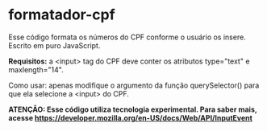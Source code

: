 # formatador-cpf
Esse código formata os números do CPF conforme o usuário os insere. Escrito em puro JavaScript.

<b>Requisitos:</b>
a \<input\> tag do CPF deve conter os atributos type="text" e maxlength="14".</br>


Como usar:
apenas modifique o argumento da função querySelector() para que ela selecione a \<input\> do CPF.

<b>ATENÇÃO: Esse código utiliza tecnologia experimental. Para saber mais, acesse https://developer.mozilla.org/en-US/docs/Web/API/InputEvent
